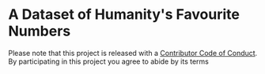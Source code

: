 # A Dataset of Humanity's Favourite Numbers

Please note that this project is released with a [Contributor Code of Conduct](http://github.com/Ironholds/favnums/blob/master/CONDUCT.md). By participating in this project you agree to abide by its terms
